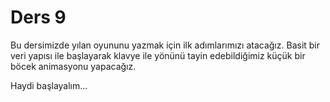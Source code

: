 # Ders 9

Bu dersimizde yılan oyununu yazmak için ilk adımlarımızı atacağız. Basit bir veri yapısı ile başlayarak klavye ile yönünü tayin edebildiğimiz küçük bir böcek animasyonu yapacağız.

Haydi başlayalım...